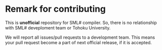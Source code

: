 # Remark for contributing

This is **unofficial** repository for SML# compiler.
So, there is no relationship with SML# deveploment team or Tohoku University.

We will report all issues/pull requests to a development team.
This means your pull request become a part of next official release, if it is accepted.

